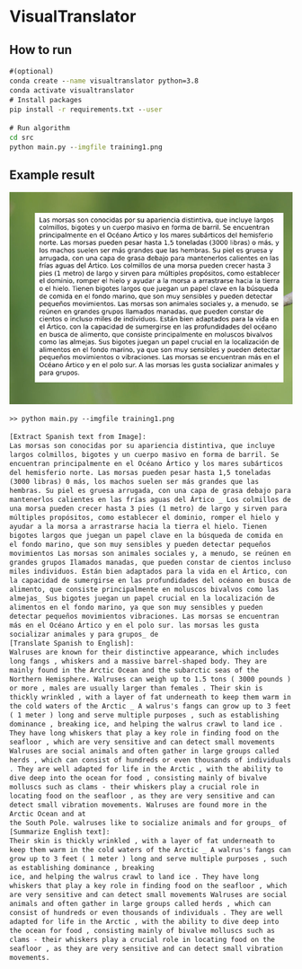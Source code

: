 # VisualTranslator

## How to run

```cmd
#(optional)
conda create --name visualtranslator python=3.8 
conda activate visualtranslator
# Install packages
pip install -r requirements.txt --user

# Run algorithm
cd src
python main.py --imgfile training1.png
```

## Example result

![img](./data/train/training1.png)

    >> python main.py --imgfile training1.png

    [Extract Spanish text from Image]:
    Las morsas son conocidas por su apariencia distintiva, que incluye largos colmillos, bigotes y un cuerpo masivo en forma de barril. Se encuentran principalmente en el Océano Ártico y los mares subárticos del hemisferio norte. Las morsas pueden pesar hasta 1,5 toneladas (3000 libras) 0 más, los machos suelen ser más grandes que las hembras. Su piel es gruesa arrugada, con una capa de grasa debajo para mantenerlos calientes en las frías aguas del Ártico _ Los colmillos de una morsa pueden crecer hasta 3 pies (1 metro) de largo y sirven para múltiples propósitos, como establecer el dominio, romper el hielo y ayudar a la morsa a arrastrarse hacia la tierra el hielo. Tienen bigotes largos que juegan un papel clave en la búsqueda de comida en el fondo marino, que son muy sensibles y pueden detectar pequeños movimientos Las morsas son animales sociales y, a menudo, se reúnen en grandes grupos Ilamados manadas, que pueden constar de cientos incluso miles individuos. Están bien adaptados para la vida en el Ártico, con la capacidad de sumergirse en las profundidades del océano en busca de alimento, que consiste principalmente en moluscos bivalvos como las almejas_ Sus bigotes juegan un papel crucial en la localización de alimentos en el fondo marino, ya que son muy sensibles y pueden detectar pequeños movimientos vibraciones. Las morsas se encuentran más en el Océano Ártico y en el polo sur. las morsas les gusta socializar animales y para grupos_ de
    [Translate Spanish to English]:
    Walruses are known for their distinctive appearance, which includes long fangs , whiskers and a massive barrel-shaped body. They are mainly found in the Arctic Ocean and the subarctic seas of the Northern Hemisphere. Walruses can weigh up to 1.5 tons ( 3000 pounds ) or more , males are usually larger than females . Their skin is thickly wrinkled , with a layer of fat underneath to keep them warm in the cold waters of the Arctic _ A walrus's fangs can grow up to 3 feet ( 1 meter ) long and serve multiple purposes , such as establishing dominance , breaking ice, and helping the walrus crawl to land ice . They have long whiskers that play a key role in finding food on the seafloor , which are very sensitive and can detect small movements Walruses are social animals and often gather in large groups called herds , which can consist of hundreds or even thousands of individuals . They are well adapted for life in the Arctic , with the ability to dive deep into the ocean for food , consisting mainly of bivalve molluscs such as clams - their whiskers play a crucial role in locating food on the seafloor , as they are very sensitive and can detect small vibration movements. Walruses are found more in the Arctic Ocean and at 
    the South Pole. walruses like to socialize animals and for groups_ of
    [Summarize English text]:
    Their skin is thickly wrinkled , with a layer of fat underneath to keep them warm in the cold waters of the Arctic _ A walrus's fangs can grow up to 3 feet ( 1 meter ) long and serve multiple purposes , such as establishing dominance , breaking 
    ice, and helping the walrus crawl to land ice . They have long whiskers that play a key role in finding food on the seafloor , which are very sensitive and can detect small movements Walruses are social animals and often gather in large groups called herds , which can consist of hundreds or even thousands of individuals . They are well adapted for life in the Arctic , with the ability to dive deep into the ocean for food , consisting mainly of bivalve molluscs such as clams - their whiskers play a crucial role in locating food on the seafloor , as they are very sensitive and can detect small vibration movements.

